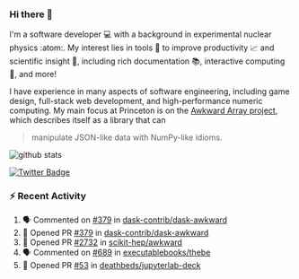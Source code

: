 ### Hi there 👋 

I'm a software developer 💻 with a background in experimental nuclear physics :atom:. My interest lies in tools :wrench: to improve productivity :chart_with_upwards_trend: and scientific insight :telescope:, including rich documentation 📚, interactive computing 🧮, and more! 

I have experience in many aspects of software engineering, including game design, full-stack web development, and high-performance numeric computing. My main focus at Princeton is on the [Awkward Array project](awkward-array.org/), which describes itself as a library that can 
> manipulate JSON-like data with NumPy-like idioms.

![github stats](https://github-readme-stats.vercel.app/api?username=agoose77&show_icons=true&hide_rank=true&hide_title=true&bg_color=30,e76445,904e95&text_color=efe3ec&icon_color=efe3ec)
<!--
**agoose77/agoose77** is a ✨ _special_ ✨ repository because its `README.md` (this file) appears on your GitHub profile.

Here are some ideas to get you started:

- 🔭 I’m currently working on ...
- 🌱 I’m currently learning ...
- 👯 I’m looking to collaborate on ...
- 🤔 I’m looking for help with ...
- 💬 Ask me about ...
- 📫 How to reach me: ...
- 😄 Pronouns: ...
- ⚡ Fun fact: ...
-->

[![Twitter Badge](https://img.shields.io/twitter/follow/agoose77?style=flat-square&logo=Twitter&logoColor=white&color=cornflowerblue)](https://twitter.com/agoose77)

### :zap: Recent Activity

<!--START_SECTION:activity-->
1. 🗣 Commented on [#379](https://github.com/dask-contrib/dask-awkward/pull/379#issuecomment-1745162869) in [dask-contrib/dask-awkward](https://github.com/dask-contrib/dask-awkward)
2. 💪 Opened PR [#379](https://github.com/dask-contrib/dask-awkward/pull/379) in [dask-contrib/dask-awkward](https://github.com/dask-contrib/dask-awkward)
3. 💪 Opened PR [#2732](https://github.com/scikit-hep/awkward/pull/2732) in [scikit-hep/awkward](https://github.com/scikit-hep/awkward)
4. 🗣 Commented on [#689](https://github.com/executablebooks/thebe/issues/689#issuecomment-1742823849) in [executablebooks/thebe](https://github.com/executablebooks/thebe)
5. 💪 Opened PR [#53](https://github.com/deathbeds/jupyterlab-deck/pull/53) in [deathbeds/jupyterlab-deck](https://github.com/deathbeds/jupyterlab-deck)
<!--END_SECTION:activity-->
